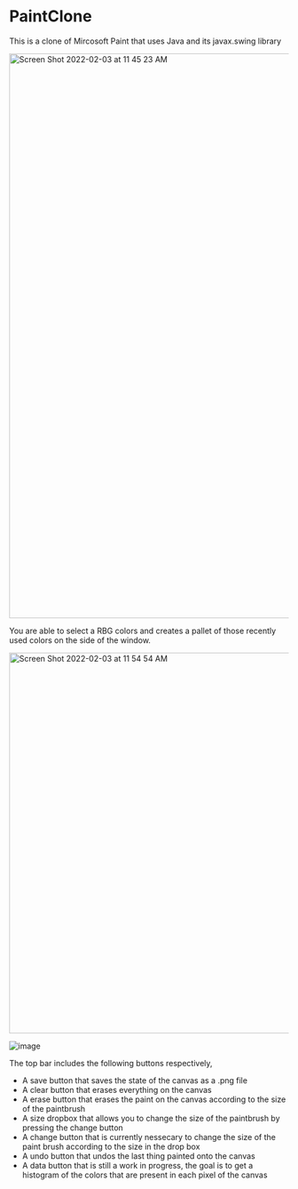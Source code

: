 # PaintClone

This is a clone of Mircosoft Paint that uses Java and its javax.swing library



<img width="1016" alt="Screen Shot 2022-02-03 at 11 45 23 AM" src="https://user-images.githubusercontent.com/55732180/152388792-d22026e6-be85-44b5-b659-e8b2dc7562c8.png">

You are able to select a RBG colors and creates a pallet of those recently used colors on the side of the window.

<img width="685" alt="Screen Shot 2022-02-03 at 11 54 54 AM" src="https://user-images.githubusercontent.com/55732180/152390363-77d35a5c-c893-4a3c-a2e1-4df3921bf97b.png">



![image](https://user-images.githubusercontent.com/55732180/152390536-6b5451e4-8985-4d88-9964-167f5a4a24aa.png)

The top bar includes the following buttons respectively,
- A save button that saves the state of the canvas as a .png file
- A clear button that erases everything on the canvas
- A erase button that erases the paint on the canvas according to the size of the paintbrush
- A size dropbox that allows you to change the size of the paintbrush by pressing the change button
- A change button that is currently nessecary to change the size of the paint brush according to the size in the drop box
- A undo button that undos the last thing painted onto the canvas
- A data button that is still a work in progress, the goal is to get a histogram of the colors that are present in each pixel of the canvas



